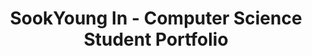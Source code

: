 ---
title: "SookYoung In - Computer Science Student Portfolio"
description: "SookYoung In (인숙영) - Computer Science Student at Jeonbuk National University. Frontend Developer Portfolio featuring React, TypeScript, Database Design, Operating Systems, and Data Structures projects."
keywords: "SookYoung In, 인숙영, Jeonbuk National University, 전북대학교, Computer Science, Frontend Developer, React, TypeScript, Portfolio"
# Homepage
type: landing
image:
  filename: 'uploads/og-image.png'
  caption: 'SookYoung In Portfolio'
searchable: true
tags: ["SookYoung In", "인숙영", "Jeonbuk National University", "전북대학교", "전북대", "JBNU", "Computer Science", "Computer AI", "Frontend", "React", "TypeScript", "Jeonju", "Jeonbuk State"]
sections:
  - block: about.avatar
    section_id: about
    content:
      username: admin
      text: ""
    design:
      background:
        color: ""
        text_color_light: false
        image:
          filename: ""
          filters:
            brightness: 0.5
      css_class: d-flex fullscreen align-items-center

  - block: portfolio
    section_id: portfolio
    content:
      title: "Projects"
      subtitle: ""
      count: 3
      page_type: project
      text: ""
    design:
      view: masonry
      columns: "2"

  - block: portfolio
    section_id: programming-languages
    content:
      title: "Programming Languages"
      subtitle: ""
      text: ""
      filters:
        folders:
          - languages
      count: 3
    design:
      view: compact
      columns: '3'

  - block: portfolio
    section_id: dream-goals
    content:
      title: "Dream Goals"
      subtitle: ""
      count: 3
      filters:
        folders:
          - goals
      text: ""
    design:
      view: showcase
      columns: "1"
  - block: slider
    content:
      text: ""
      slides:
        - title: "React · TypeScript"
          content: "Maintainable UIs through component design and state management"
          background:
            image:
              filename: /uploads/1_unsplash.jpg
        - title: "Learning by Building"
          content: "Start small, iterate fast, and prove with results"
          background:
            image:
              filename: /uploads/2_unsplash.jpg
        - title: "Algorithms"
          content: "Efficiency via complexity analysis and focused optimizations"
          background:
            image:
              filename: /uploads/3_unsplash.jpg
    design:
      is_fullscreen: false
      slide_height: '420px'
      interval: '3500'

  - block: experience
    section_id: experience
    content:
      title: Experience
      subtitle: ''
      text: ""
      date_format: Jan 2006
      items:
        - title: Club Member
          company: Koala
          location: Jeonbuk National University
          date_start: '2024-03-02'
          date_end: '2024-06-20'
          description: 'Participated in club activities to cultivate algorithmic problem-solving abilities and logical thinking.'
        - title: SW Mentoring Mentee
          company: Online
          location: Jeonbuk National University
          date_start: '2024-09-11'
          date_end: '2024-12-13'
          description: 'Participated in a mentoring program to enhance practical technical skills through interaction with a senior mentor.'

  - block: accomplishments
    section_id: goals
    content:
      title: Career Goals & Interests
      subtitle: ''
      text: ""
      date_format: Jan 2006
      items:
        - title: Frontend Development Expertise
          organization: Personal Goal
          date_start: '2024-01-01'
          date_end: ''
          description: '<span class="justify-text">Becoming proficient in modern frontend technologies, particularly React and TypeScript, to create intuitive and maintainable user interfaces. I aim to master component-based architecture, state management, and responsive design principles.</span>'
        - title: Full-Stack Development
          organization: Future Aspiration
          date_start: '2024-01-01'
          date_end: ''
          description: '<span class="justify-text">Expanding my skillset to include backend technologies and database management to become a well-rounded developer. I want to understand the complete web development lifecycle from database design to user interface.</span>'
        - title: Open Source Contribution
          organization: Community Goal
          date_start: '2024-01-01'
          date_end: ''
          description: '<span class="justify-text">Contributing to open source projects to give back to the developer community and improve my collaborative coding skills. I believe in the power of community-driven development and want to be part of it.</span>'
        - title: Problem-Solving Through Technology
          organization: Core Interest
          date_start: '2024-01-01'
          date_end: ''
          description: '<span class="justify-text">Using technology to solve real-world problems and create meaningful impact. I am particularly interested in developing applications that improve user experience and make complex tasks more accessible.</span>'

  - block: contact
    section_id: contact
    content:
      title: Contact
      text: |
        Jeonbuk National University

        Contact: [GitHub](https://github.com/abc202313746) · [Instagram](https://www.instagram.com/insookyoung/)
        Phone: [010-4544-0797](tel:+821045440797)
        Email: [isy0110@jbnu.ac.kr](mailto:isy0110@jbnu.ac.kr)

        <div class="map-embed" style="margin-top:12px;">
          <iframe
            src="https://www.openstreetmap.org/export/embed.html?bbox=127.1240%2C35.8440%2C127.1340%2C35.8500&layer=mapnik&marker=35.8469%2C127.1295"
            width="100%"
            height="360"
            style="border:0;border-radius:8px;"
            loading="lazy"
          ></iframe>
        </div>
      map:
        provider: OpenStreetMap
        zoom: 15
        center:
          lat: 35.8469
          lng: 127.1295
        markers:
          - title: Jeonbuk National University
            lat: 35.8469
            lng: 127.1295
  - block: markdown
    content:
      title: ""
      text: |
        {{< fab >}}
---